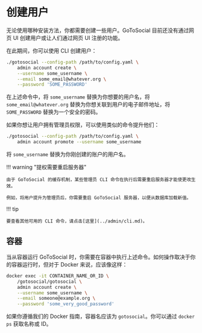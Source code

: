 # 创建用户

无论使用哪种安装方法，你都需要创建一些用户。GoToSocial 目前还没有通过网页 UI 创建用户或让人们通过网页 UI 注册的功能。

在此期间，你可以使用 CLI 创建用户：

```sh
./gotosocial --config-path /path/to/config.yaml \
    admin account create \
    --username some_username \
    --email some_email@whatever.org \
    --password 'SOME_PASSWORD'
```

在上述命令中，将 `some_username` 替换为你想要的用户名，将 `some_email@whatever.org` 替换为你想关联到用户的电子邮件地址，将 `SOME_PASSWORD` 替换为一个安全的密码。

如果你想让用户拥有管理员权限，可以使用类似的命令提升他们：

```sh
./gotosocial --config-path /path/to/config.yaml \
    admin account promote --username some_username
```

将 `some_username` 替换为你刚创建的账户的用户名。

!!! warning "提权需要重启服务器"
    
    由于 GoToSocial 的缓存机制，某些管理员 CLI 命令在执行后需要重启服务器才能使更改生效。
    
    例如，将用户提升为管理员后，你需要重启 GoToSocial 服务器，以便从数据库加载新值。

!!! tip
    
    要查看其他可用的 CLI 命令，请点击[这里](../admin/cli.md)。

## 容器

当从容器运行 GoToSocial 时，你需要在容器中执行上述命令。如何操作取决于你的容器运行时，但对于 Docker 来说，应该像这样：

```sh
docker exec -it CONTAINER_NAME_OR_ID \
    /gotosocial/gotosocial \
    admin account create \
    --username some_username \
    --email someone@example.org \
    --password 'some_very_good_password'
```

如果你遵循我们的 Docker 指南，容器名应该为 `gotosocial`。你可以通过 `docker ps` 获取名称或 ID。
